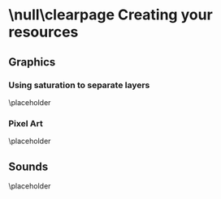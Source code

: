 \null\clearpage
Creating your resources
=======================

Graphics
---------

### Using saturation to separate layers

\placeholder

<!-- TODO: Underline the importance of saturation between levels -->

### Pixel Art

\placeholder

<!-- TODO: talk about pixel art, etc...-->

Sounds
------

\placeholder

<!-- TODO: Talk about the importance of good sound quality, introduce people to chip tunes and tools to create music and sounds -->
